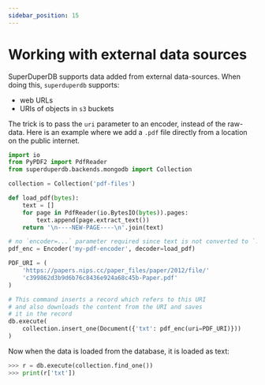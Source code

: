 ```yaml
---
sidebar_position: 15
---
```


# Working with external data sources

SuperDuperDB supports data added from external data-sources.
When doing this, `superduperdb` supports:

- web URLs
- URIs of objects in `s3` buckets

The trick is to pass the `uri` parameter to an encoder, instead of the raw-data.
Here is an example where we add a `.pdf` file directly from a location 
on the public internet.

```python
import io
from PyPDF2 import PdfReader
from superduperdb.backends.mongodb import Collection

collection = Collection('pdf-files')

def load_pdf(bytes):
    text = []
    for page in PdfReader(io.BytesIO(bytes)).pages:
        text.append(page.extract_text())
    return '\n----NEW-PAGE----\n'.join(text)

# no `encoder=...` parameter required since text is not converted to `.pdf` format
pdf_enc = Encoder('my-pdf-encoder', decoder=load_pdf)

PDF_URI = (
    'https://papers.nips.cc/paper_files/paper/2012/file/'
    'c399862d3b9d6b76c8436e924a68c45b-Paper.pdf'
)

# This command inserts a record which refers to this URI
# and also downloads the content from the URI and saves
# it in the record
db.execute(
    collection.insert_one(Document({'txt': pdf_enc(uri=PDF_URI)}))
)
```

Now when the data is loaded from the database, it is loaded as text:

```python
>>> r = db.execute(collection.find_one())
>>> print(r['txt'])
```